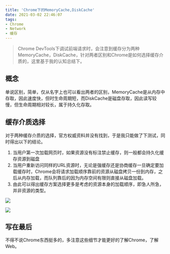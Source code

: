 ```yaml
---
title: 'Chrome下的MemoryCache,DiskCache'
date: 2021-03-02 22:46:07
tags:
- Chrome
- Network
- 缓存
---
```


> Chrome DevTools下调试前端请求时，会注意到缓存分为两种MemoryCache，DiskCache，针对两者区别和Chrome是如何选择缓存介质的，这里基于我的认知总结下。

## 概念

单说区别，简单，仅从名字上也可以看出两者的区别，MemoryCache是从内存中存取，因此速度快，但时生命周期短，而DiskCache是磁盘存取，因此读写较慢，但生命周期相对较长，属于持久化存取。

## 缓存介质选择

对于两种缓存介质的选择，官方权威资料并没有找到，于是我只能做了下测试，同时得出以下的结论。

1. 当用户第一次加载网页时，如果资源没有标注禁止缓存，则一般都会持久化缓存资源到磁盘
2. 当用户重新访问同样的URL资源时，无论是强缓存还是协商缓存一旦确定要加载缓存时，Chrome会将请求加载顺序靠前的资源从磁盘拷贝一份到内存，之后从内存加载，而队列靠后的因为内存空间有限则直接从磁盘加载。
3. 由此可以得出缓存方案选择更多是考虑的资源本身的加载顺序，即急人所急，并非资源的类型。

![](https://static.1991421.cn/2021/2021-03-02-225330.jpeg)

![](https://static.1991421.cn/2021/2021-03-02-225350.jpeg)



## 写在最后

不得不说Chrome东西挺多的，多注意这些细节才能更好的了解Chrome，了解Web。